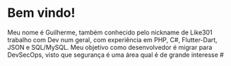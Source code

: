 # Bem vindo!
Meu nome é Guilherme, também conhecido pelo nickname de Like301
trabalho com Dev num geral, com experiência em PHP, C#, Flutter-Dart, JSON e SQL/MySQL.
Meu objetivo como desenvolvedor é migrar para DevSecOps, visto que segurança é uma área qual é de grande interesse #
